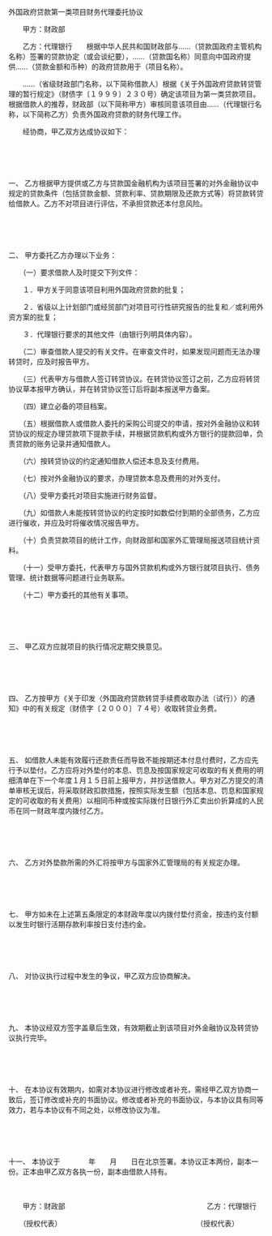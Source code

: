



外国政府贷款第一类项目财务代理委托协议



 

　　甲方：财政部

　　乙方：代理银行　　根据中华人民共和国财政部与……（贷款国政府主管机构名称）签署的贷款协定（或会谈纪要），……（贷款国名称）同意向中国政府提供……（贷款金额和币种）的政府贷款用于（项目名称）。

　　……（省级财政部门名称，以下简称借款人）根据《关于外国政府贷款转贷管理的暂行规定》（财债字〔１９９９〕２３０号）确定该项目为第一类贷款项目。根据借款人的推荐，财政部（以下简称甲方）审核同意该项目由……（代理银行名称，以下简称乙方）负责外国政府贷款的财务代理工作。

　　经协商，甲乙双方达成协议如下：

　　

　　

一、
乙方根据甲方提供或乙方与贷款国金融机构为该项目签署的对外金融协议中规定的贷款条件（包括贷款金额、贷款利率、贷款期限及还款方式等）将贷款转贷给借款人。乙方不对项目进行评估，不承担贷款还本付息风险。

　　

　　

二、
甲方委托乙方办理以下业务：

　　（一）要求借款人及时提交下列文件：

　　１．甲方关于同意该项目利用外国政府贷款的批复；

　　２．省级以上计划部门或经贸部门对项目可行性研究报告的批复和／或利用外资方案的批复；

　　３．代理银行要求的其他文件（由银行列明具体内容）。

　　（二）审查借款人提交的有关文件。在审查文件时，如果发现问题而无法办理转贷时，应及时报告甲方。

　　（三）代表甲方与借款人签订转贷协议。在转贷协议签订之前，乙方应将转贷协议草本报甲方确认，并在转贷协议签订后将副本报送甲方备案。

　　（四）建立必备的项目档案。

　　（五）根据借款人或借款人委托的采购公司提交的申请，按对外金融协议和转贷协议的规定办理贷款项下提款手续，并根据贷款机构或外方银行的提款回单，负责贷款的账务记录并通知借款人。

　　（六）按转贷协议的约定通知借款人偿还本息及支付费用。

　　（七）按对外金融协议的要求，办理贷款本息及费用的对外支付。

　　（八）受甲方委托对项目实施进行财务监督。

　　（九）如借款人未能按转贷协议的约定按时如数偿付到期的全部债务，乙方应进行催收，并应及时将催收情况报告甲方。

　　（十）负责贷款项目的统计工作，向财政部和国家外汇管理局报送项目统计资料。

　　（十一）受甲方委托，代表甲方与国外贷款机构或外方银行就项目执行、债务管理、统计数据等问题进行业务联系。

　　（十二）甲方委托的其他有关事项。

　　

　　

三、
甲乙双方应就项目的执行情况定期交换意见。

　　

　　

四、
乙方按甲方《关于印发〈外国政府贷款转贷手续费收取办法（试行）〉的通知》中的有关规定（财债字〔２０００〕７４号）收取转贷业务费。

　　

　　

五、
如借款人未能有效履行还款责任而导致不能按期还本付息付费时，乙方应先行予以垫付。乙方应将对外垫付的本息、罚息及按国家规定可收取的有关费用的明细清单在下一个年度１月１５日前上报甲方，并抄送借款人。甲方对乙方提交的清单审核无误后，将采取财政扣款措施，按照实际发生额（包括本息、罚息和国家规定的可收取的有关费用）以相同币种或按实际拨付日银行外汇卖出价折算成的人民币在同一财政年度内拨付乙方。

　　

　　

六、
乙方对外垫款所需的外汇将按甲方与国家外汇管理局的有关规定办理。

　　

　　

七、
甲方如未在上述第五条限定的本财政年度以内拨付垫付资金，按违约支付额以发生时银行活期存款利率按日支付违约金。

　　

　　

八、
对协议执行过程中发生的争议，甲乙双方应协商解决。

　　

　　

九、
本协议经双方签字盖章后生效，有效期截止到该项目对外金融协议及转贷协议执行完毕。

　　

　　

十、
在本协议有效期内，如需对本协议进行修改或者补充，需经甲乙双方协商一致后，签订修改或补充的书面协议。修改或者补充的书面协议，与本协议具有同等效力，若与本协议有不同之处，以修改协议为准。

　　

　　

十一、
本协议于　　　　年　　月　　日在北京签署。本协议正本两份，副本一份。正本由甲乙双方各执一份，副本由借款人持有。　　

　　

　　甲方：财政部　　　　　　　　　　　　　　　　　　　　乙方：代理银行

　　（授权代表）　　　　　　　　　　　　　　　　　　　　（授权代表）